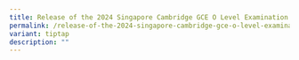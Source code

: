 ```yaml
---
title: Release of the 2024 Singapore Cambridge GCE O Level Examination Results
permalink: /release-of-the-2024-singapore-cambridge-gce-o-level-examination-results/
variant: tiptap
description: ""
---
```

